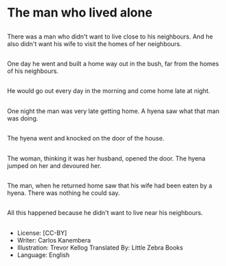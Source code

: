 # The man who lived alone

##
There was a man who
didn't want to live close
to his neighbours. And
he also didn't want his
wife to visit the homes
of her neighbours.

##
One day he went and
built a home way out in
the bush, far from the
homes of his
neighbours.

##
He would go out every
day in the morning and
come home late at
night.

##
One night the man was
very late getting home.
A hyena saw what that
man was doing.

##
The hyena went and
knocked on the door of
the house.

##
The woman, thinking it
was her husband,
opened the door. The
hyena jumped on her
and devoured her.

##
The man, when he
returned home saw that
his wife had been eaten
by a hyena. There was
nothing he could say.

##
All this happened
because he didn't want
to live near his
neighbours.

##
* License: [CC-BY]
* Writer: Carlos Kanembera
* Illustration: Trevor Kellog
Translated By: Little Zebra Books
* Language: English
